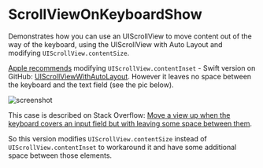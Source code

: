 # ScrollViewOnKeyboardShow

Demonstrates how you can use an UIScrollView to move content out of the way of the keyboard, using the UIScrollView with Auto Layout and modifying `UIScrollView.contentSize`.

[Apple recommends](https://developer.apple.com/library/ios/documentation/StringsTextFonts/Conceptual/TextAndWebiPhoneOS/KeyboardManagement/KeyboardManagement.html) modifying `UIScrollView.contentInset` - Swift version on GitHub: [UIScrollViewWithAutoLayout](https://github.com/woelmer/UIScrollViewWithAutoLayout). However it leaves no space between the keyboard and the text field (see the pic below). 

![screenshot](http://i.stack.imgur.com/vovnl.png)

This case is described on Stack Overflow: [Move a view up when the keyboard covers an input field but with leaving some space between them](http://stackoverflow.com/questions/36236352/move-a-view-up-when-the-keyboard-covers-an-input-field-but-with-leaving-some-spa).

So this version modifies `UIScrollView.contentSize` instead of `UIScrollView.contentInset` to workaround it and have some additional space between those elements.
